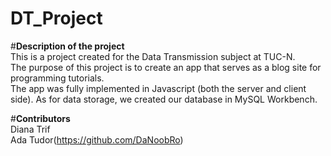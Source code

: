 # DT_Project

#**Description of the project**  
This is a project created for the Data Transmission subject at TUC-N.  
The purpose of this project is to create an app that serves as a blog site for programming tutorials.  
The app was fully implemented in Javascript (both the server and client side). As for data storage, we created our database in MySQL Workbench.  
 
 #**Contributors**  
 Diana Trif  
 Ada Tudor(https://github.com/DaNoobRo)
